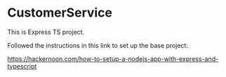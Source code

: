 # CustomerService
 
This is Express TS project.

Followed the instructions in this link to set up the base project:

https://hackernoon.com/how-to-setup-a-nodejs-app-with-express-and-typescript
